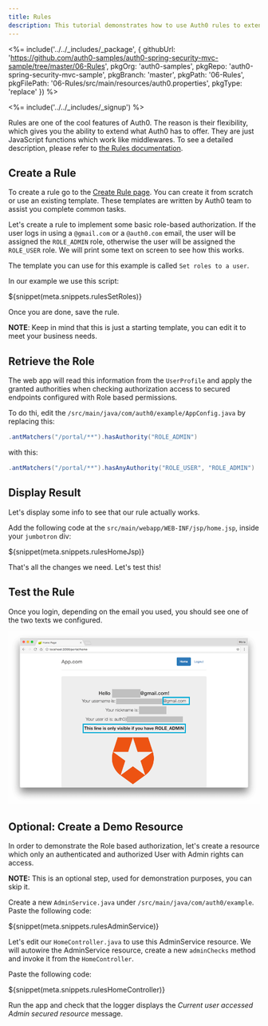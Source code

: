```yaml
---
title: Rules
description: This tutorial demonstrates how to use Auth0 rules to extend what Auth0 has to offer
---
```


<%= include('../../_includes/_package', {
githubUrl: 'https://github.com/auth0-samples/auth0-spring-security-mvc-sample/tree/master/06-Rules',
pkgOrg: 'auth0-samples',
pkgRepo: 'auth0-spring-security-mvc-sample',
pkgBranch: 'master',
pkgPath: '06-Rules',
pkgFilePath: '06-Rules/src/main/resources/auth0.properties',
pkgType: 'replace'
}) %>

<%= include('../../_includes/_signup') %>

Rules are one of the cool features of Auth0. The reason is their flexibility, which gives you the ability to extend what Auth0 has to offer. They are just JavaScript functions which work like middlewares. To see a detailed description, please refer to [the Rules documentation](/rules).

## Create a Rule

To create a rule go to the [Create Rule page](${manage_url}/#/rules/new). You can create it from scratch or use an existing template. These templates are written by Auth0 team to assist you complete common tasks. 

Let's create a rule to implement some basic role-based authorization. If the user logs in using a `@gmail.com` or a `@auth0.com` email, the user will be assigned the `ROLE_ADMIN` role, otherwise the user will be assigned the `ROLE_USER` role. We will print some text on screen to see how this works. 

The template you can use for this example is called `Set roles to a user`.

In our example we use this script:

${snippet(meta.snippets.rulesSetRoles)}

Once you are done, save the rule.

**NOTE**: Keep in mind that this is just a starting template, you can edit it to meet your business needs. 

## Retrieve the Role

The web app will read this information from the `UserProfile` and apply the granted authorities when checking authorization access to secured endpoints configured with Role based permissions.

To do thi, edit the `/src/main/java/com/auth0/example/AppConfig.java` by replacing this:

```java
.antMatchers("/portal/**").hasAuthority("ROLE_ADMIN")
```

with this:

```java
.antMatchers("/portal/**").hasAnyAuthority("ROLE_USER", "ROLE_ADMIN")
```


## Display Result

Let's display some info to see that our rule actually works. 

Add the following code at the `src/main/webapp/WEB-INF/jsp/home.jsp`, inside your `jumbotron` div:

${snippet(meta.snippets.rulesHomeJsp)}

That's all the changes we need. Let's test this!


## Test the Rule

Once you login, depending on the email you used, you should see one of the two texts we configured.

![Role rule sample](/media/articles/java/rule-role.png)


## Optional: Create a Demo Resource

In order to demonstrate the Role based authorization, let's create a resource which only an authenticated and authorized User with Admin rights can access.

**NOTE:** This is an optional step, used for demonstration purposes, you can skip it.

Create a new `AdminService.java` under `/src/main/java/com/auth0/example`. Paste the following code:

${snippet(meta.snippets.rulesAdminService)}

Let's edit our `HomeController.java` to use this AdminService resource. We will autowire the AdminService resource, create a new `adminChecks` method and invoke it from the `HomeController`. 

Paste the following code:

${snippet(meta.snippets.rulesHomeController)}

Run the app and check that the logger displays the *Current user accessed Admin secured resource* message.
